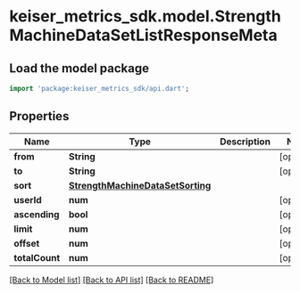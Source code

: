 # keiser_metrics_sdk.model.StrengthMachineDataSetListResponseMeta

## Load the model package
```dart
import 'package:keiser_metrics_sdk/api.dart';
```

## Properties
Name | Type | Description | Notes
------------ | ------------- | ------------- | -------------
**from** | **String** |  | [optional] 
**to** | **String** |  | [optional] 
**sort** | [**StrengthMachineDataSetSorting**](StrengthMachineDataSetSorting.md) |  | 
**userId** | **num** |  | [optional] 
**ascending** | **bool** |  | [optional] 
**limit** | **num** |  | [optional] 
**offset** | **num** |  | [optional] 
**totalCount** | **num** |  | [optional] 

[[Back to Model list]](../README.md#documentation-for-models) [[Back to API list]](../README.md#documentation-for-api-endpoints) [[Back to README]](../README.md)


